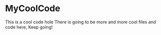 # MyCoolCode
This is a cool code hole
There is going to be more and more cool files and code here,
Keep going!
